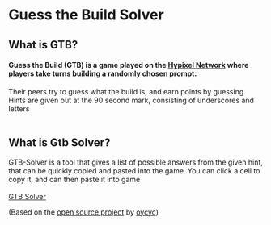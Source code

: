 # Guess the Build Solver
## What is GTB?
#### Guess the Build (GTB) is a game played on the <a href='https://hypixel.net' target='_blank'>Hypixel Network</a> where players take turns building a randomly chosen prompt.
Their peers try to guess what the build is, and earn points by guessing. Hints are given out at the 90 second mark, consisting of underscores and letters
<br><br>
## What is Gtb Solver?
GTB-Solver is a tool that gives a list of possible answers from the given hint, that can be quickly copied and pasted into the game. 
You can click a cell to copy it, and can then paste it into game
<br><br>
<a href='https://mandaman002.github.io' target='_blank'>GTB Solver</a>


(Based on the <a href='https://github.com/oycyc/GTB-Solver' target='_blank'>open source project</a> by <a href='https://github.com/oycyc' target='_blank'>oycyc</a>)
